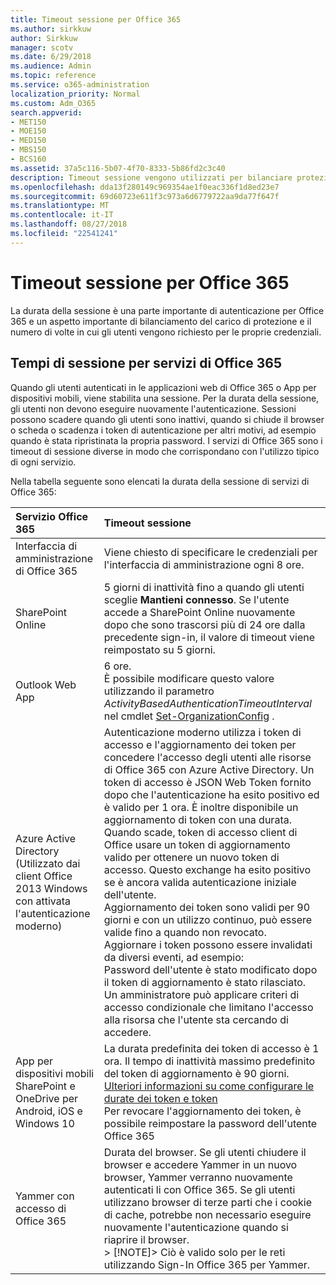 ```yaml
---
title: Timeout sessione per Office 365
ms.author: sirkkuw
author: Sirkkuw
manager: scotv
ms.date: 6/29/2018
ms.audience: Admin
ms.topic: reference
ms.service: o365-administration
localization_priority: Normal
ms.custom: Adm_O365
search.appverid:
- MET150
- MOE150
- MED150
- MBS150
- BCS160
ms.assetid: 37a5c116-5b07-4f70-8333-5b86fd2c3c40
description: Timeout sessione vengono utilizzati per bilanciare protezione e semplicità di accesso in applicazioni client di Office 365.
ms.openlocfilehash: dda13f280149c969354ae1f0eac336f1d8ed23e7
ms.sourcegitcommit: 69d60723e611f3c973a6d6779722aa9da77f647f
ms.translationtype: MT
ms.contentlocale: it-IT
ms.lasthandoff: 08/27/2018
ms.locfileid: "22541241"
---
```

# <a name="session-timeouts-for-office-365"></a>Timeout sessione per Office 365

La durata della sessione è una parte importante di autenticazione per Office 365 e un aspetto importante di bilanciamento del carico di protezione e il numero di volte in cui gli utenti vengono richiesto per le proprie credenziali.
  
## <a name="session-times-for-office-365-services"></a>Tempi di sessione per servizi di Office 365

Quando gli utenti autenticati in le applicazioni web di Office 365 o App per dispositivi mobili, viene stabilita una sessione. Per la durata della sessione, gli utenti non devono eseguire nuovamente l'autenticazione. Sessioni possono scadere quando gli utenti sono inattivi, quando si chiude il browser o scheda o scadenza i token di autenticazione per altri motivi, ad esempio quando è stata ripristinata la propria password. I servizi di Office 365 sono i timeout di sessione diverse in modo che corrispondano con l'utilizzo tipico di ogni servizio.
  
Nella tabella seguente sono elencati la durata della sessione di servizi di Office 365:
  
|**Servizio Office 365**|**Timeout sessione**|
|:-----|:-----|
|Interfaccia di amministrazione di Office 365  <br/> |Viene chiesto di specificare le credenziali per l'interfaccia di amministrazione ogni 8 ore.  <br/> |
|SharePoint Online  <br/> |5 giorni di inattività fino a quando gli utenti sceglie **Mantieni connesso**. Se l'utente accede a SharePoint Online nuovamente dopo che sono trascorsi più di 24 ore dalla precedente sign-in, il valore di timeout viene reimpostato su 5 giorni.<br/> |
|Outlook Web App  <br/> |6 ore.  <br/> È possibile modificare questo valore utilizzando il parametro _ActivityBasedAuthenticationTimeoutInterval_ nel cmdlet [Set-OrganizationConfig](https://go.microsoft.com/fwlink/p/?LinkId=615378) .  <br/> |
|Azure Active Directory  <br/> (Utilizzato dai client Office 2013 Windows con attivata l'autenticazione moderno)  <br/> | Autenticazione moderno utilizza i token di accesso e l'aggiornamento dei token per concedere l'accesso degli utenti alle risorse di Office 365 con Azure Active Directory. Un token di accesso è JSON Web Token fornito dopo che l'autenticazione ha esito positivo ed è valido per 1 ora. È inoltre disponibile un aggiornamento di token con una durata. Quando scade, token di accesso client di Office usare un token di aggiornamento valido per ottenere un nuovo token di accesso. Questo exchange ha esito positivo se è ancora valida autenticazione iniziale dell'utente.  <br/>  Aggiornamento dei token sono validi per 90 giorni e con un utilizzo continuo, può essere valide fino a quando non revocato.  <br/>  Aggiornare i token possono essere invalidati da diversi eventi, ad esempio:  <br/>  Password dell'utente è stato modificato dopo il token di aggiornamento è stato rilasciato.  <br/>  Un amministratore può applicare criteri di accesso condizionale che limitano l'accesso alla risorsa che l'utente sta cercando di accedere.  <br/> |
|App per dispositivi mobili SharePoint e OneDrive per Android, iOS e Windows 10  <br/> |La durata predefinita dei token di accesso è 1 ora. Il tempo di inattività massimo predefinito del token di aggiornamento è 90 giorni.<br/> [Ulteriori informazioni su come configurare le durate dei token e token](https://docs.microsoft.com/en-us/azure/active-directory/active-directory-configurable-token-lifetimes) <br/> Per revocare l'aggiornamento dei token, è possibile reimpostare la password dell'utente Office 365  <br/> |
|Yammer con accesso di Office 365  <br/> |Durata del browser. Se gli utenti chiudere il browser e accedere Yammer in un nuovo browser, Yammer verranno nuovamente autenticati li con Office 365. Se gli utenti utilizzano browser di terze parti che i cookie di cache, potrebbe non necessario eseguire nuovamente l'autenticazione quando si riaprire il browser.<br/> > [!NOTE]> Ciò è valido solo per le reti utilizzando Sign-In Office 365 per Yammer.           |
   

